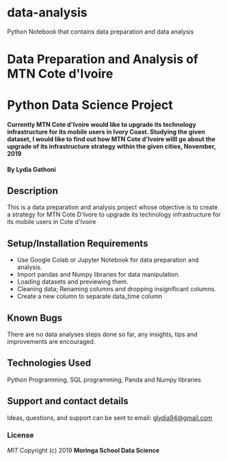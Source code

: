 # data-analysis
Python Notebook that contains data preparation and data analysis


# Data Preparation and Analysis of MTN Cote d'Ivoire
# Python Data Science Project
#### Currently MTN Cote d'Ivoire would like to upgrade its technology infrastructure for its mobile users in Ivory Coast. Studying the given dataset, I would like to find out how MTN Cote d'Ivoire willl go about the upgrade of its infrastructure strategy within the given cities, November, 2019
#### By **Lydia Gathoni**
## Description
This is a data preparation and analysis project whose objective is to create a strategy for MTN Cote D'Ivore to upgrade its technology infrastructure for its mobile users in Cote d'Ivoire
## Setup/Installation Requirements
* Use Google Colab or Jupyter Notebook for data preparation and analysis.
* Import pandas and Numpy libraries for data manipulation.
* Loading datasets and previewing them.
* Cleaning data; Renaming columns and dropping insignificant columns.
* Create a new column to separate data_time column
## Known Bugs
There are no data analyses steps done so far, any insights, tips and improvements are encouraged.

## Technologies Used
Python Programming, SQL programming, Panda and Numpy libraries
## Support and contact details
Ideas, questions, and support can be sent to email: glydia94@gmail.com
### License
*MIT*
Copyright (c) 2019 **Moringa School Data Science**

